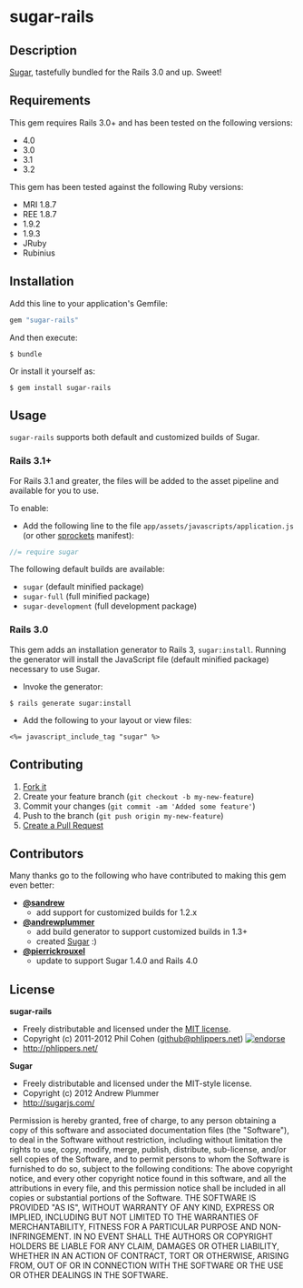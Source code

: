 # sugar-rails

## Description

[Sugar](http://sugarjs.com/), tastefully bundled for the Rails 3.0 and up. Sweet!


## Requirements

This gem requires Rails 3.0+ and has been tested on the following versions:

* 4.0
* 3.0
* 3.1
* 3.2

This gem has been tested against the following Ruby versions:

* MRI 1.8.7
* REE 1.8.7
* 1.9.2
* 1.9.3
* JRuby
* Rubinius


## Installation

Add this line to your application's Gemfile:

```ruby
gem "sugar-rails"
```

And then execute:

```
$ bundle
```

Or install it yourself as:

```
$ gem install sugar-rails
```


## Usage

`sugar-rails` supports both default and customized builds of Sugar.


### Rails 3.1+

For Rails 3.1 and greater, the files will be added to the asset pipeline and available for you to use.

To enable:

* Add the following line to the file `app/assets/javascripts/application.js` (or other [sprockets](https://github.com/sstephenson/sprockets) manifest):

``` javascript
//= require sugar
```

The following default builds are available:

* `sugar`                (default minified package)
* `sugar-full`           (full minified package)
* `sugar-development`    (full development package)


### Rails 3.0

This gem adds an installation generator to Rails 3, `sugar:install`. Running the generator will install the JavaScript file (default minified package) necessary to use Sugar.

* Invoke the generator:

```
$ rails generate sugar:install
```

* Add the following to your layout or view files:

```erb
<%= javascript_include_tag "sugar" %>
```


## Contributing

1. [Fork it](https://github.com/phlipper/sugar-rails/fork_select)
2. Create your feature branch (`git checkout -b my-new-feature`)
3. Commit your changes (`git commit -am 'Added some feature'`)
4. Push to the branch (`git push origin my-new-feature`)
5. [Create a Pull Request](hhttps://github.com/phlipper/sugar-rails/pull/new)


## Contributors

Many thanks go to the following who have contributed to making this gem even better:

* **[@sandrew](https://github.com/sandrew)**
  * add support for customized builds for 1.2.x
* **[@andrewplummer](https://github.com/andrewplummer)**
  * add build generator to support customized builds in 1.3+
  * created [Sugar](https://github.com/andrewplummer/Sugar) :)
* **[@pierrickrouxel](https://github.com/pierrickrouxel)**
  * update to support Sugar 1.4.0 and Rails 4.0


## License

**sugar-rails**

* Freely distributable and licensed under the [MIT license](http://phlipper.mit-license.org/2011-2012/license.html).
* Copyright (c) 2011-2012 Phil Cohen (github@phlippers.net) [![endorse](http://api.coderwall.com/phlipper/endorsecount.png)](http://coderwall.com/phlipper)
* http://phlippers.net/

**Sugar**

* Freely distributable and licensed under the MIT-style license.
* Copyright (c) 2012 Andrew Plummer
* http://sugarjs.com/

Permission is hereby granted, free of charge, to any person obtaining a copy of this software and associated documentation files (the "Software"), to deal in the Software without restriction, including without limitation the rights to use, copy, modify, merge, publish, distribute, sub-license, and/or sell copies of the Software, and to permit persons to whom the Software is furnished to do so, subject to the following conditions:
The above copyright notice, and every other copyright notice found in this software, and all the attributions in every file, and this permission notice shall be included in all copies or substantial portions of the Software.
THE SOFTWARE IS PROVIDED "AS IS", WITHOUT WARRANTY OF ANY KIND, EXPRESS OR IMPLIED, INCLUDING BUT NOT LIMITED TO THE WARRANTIES OF MERCHANTABILITY, FITNESS FOR A PARTICULAR PURPOSE AND NON-INFRINGEMENT. IN NO EVENT SHALL THE AUTHORS OR COPYRIGHT HOLDERS BE LIABLE FOR ANY CLAIM, DAMAGES OR OTHER LIABILITY, WHETHER IN AN ACTION OF CONTRACT, TORT OR OTHERWISE, ARISING FROM, OUT OF OR IN CONNECTION WITH THE SOFTWARE OR THE USE OR OTHER DEALINGS IN THE SOFTWARE.

